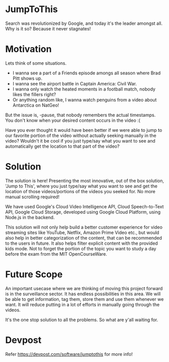 # JumpToThis
Search was revolutionized by Google, and today it's the leader amongst all. Why is it so? Because it never stagnates!

# Motivation
Lets think of some situations.
* I wanna see a part of a Friends episode amongs all season where Brad Pitt shows up. 
* I wanna see the airport battle in Captain America: Civil War.
* I wanna only watch the heated moments in a football match, nobody likes the fillers right? 
* Or anything random like, I wanna watch penguins from a video about Antarctica on NatGeo!

But the issue is, -pause, that nobody remembers the actual timestamps. You don't know when your desired content occurs in the video :(

Have you ever thought it would have been better if we were able to jump to our favorite portion of the video without actually seeking
manually in the video? Wouldn't it be cool if you just type/say what you want to see and automatically get the location to that part of the video?

# Solution
The solution is here! Presenting the most innovative, out of the box solution, 'Jump to This', where you just type/say what you want to see and get the location of those videos/portions of the videos you seeked for. No more manual scrolling required!

We have used Google's Cloud Video Intelligence API, Cloud Speech-to-Text API, Google Cloud Storage, developed using Google Cloud Platform, using Node.js in the backend.

This solution will not only help build a better customer experience for video streaming sites like YouTube, Netflix, Amazon Prime Video etc., but would also help in better categorization of the content, that can be recommended to the users in future. It also helps filter explicit content with the provided kids mode. Not to forget the portion of the topic you want to study a day before the exam from the MIT OpenCourseWare.

# Future Scope 
An important usecase where we are thinking of moving this project forward is in the surveillance sector. It has endless possibilities in this area. We will be able to get information, tag them, store them and use them whenever we want. It will reduce putting in a lot of efforts in manually going through the videos.  

It's the one stop solution to all the problems.
So what are y'all waiting for.

# Devpost
Refer https://devpost.com/software/jumptothis for more info!
